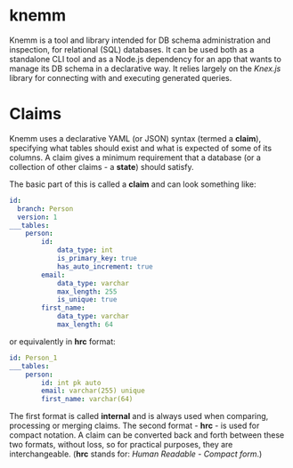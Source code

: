 # knemm
Knemm is a tool and library intended for DB schema administration and inspection, for relational 
(SQL) databases. It can be used both as a standalone CLI tool and as a Node.js dependency for an app 
that wants to manage its DB schema in a declarative way. It relies largely on the _Knex.js_ library
for connecting with and executing generated queries. 

# Claims
Knemm uses a declarative YAML (or JSON) syntax (termed a **claim**), specifying what tables should exist and what is expected of some of its columns. A claim gives a minimum requirement that a database (or a collection of other claims - a **state**) should satisfy. 

The basic part of this is called a **claim** and can look something like: 

```yaml
id:
  branch: Person
  version: 1
___tables:
    person:
        id:
            data_type: int
            is_primary_key: true
            has_auto_increment: true
        email:
            data_type: varchar
            max_length: 255
            is_unique: true 
        first_name:
            data_type: varchar
            max_length: 64
```

or equivalently in **hrc** format: 
```yaml
id: Person_1 
___tables:
    person:
        id: int pk auto
        email: varchar(255) unique
        first_name: varchar(64)
```

The first format is called **internal** and is always used when comparing, processing or merging claims. The second format - **hrc** - is used for compact notation. A claim can be converted back and forth between these two formats, without loss, so for practical purposes, they are interchangeable. (**hrc** stands for: *Human Readable - Compact form*.)



